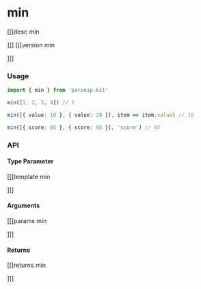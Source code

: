 # min
[[[desc min

]]]
[[[version min
  
]]]
### Usage

```ts
import { min } from 'parsnip-kit'

min([1, 2, 3, 4]) // 1

min([{ value: 10 }, { value: 20 }], item => item.value) // 10

min([{ score: 85 }, { score: 95 }], 'score') // 85
```


### API

#### Type Parameter
[[[template min

]]]
#### Arguments
[[[params min

]]]
#### Returns
[[[returns min

]]]